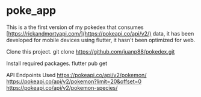 # poke_app

This is a the first version of my pokedex that consumes [https://rickandmortyapi.com/](https://pokeapi.co/api/v2/) data, it has been developed for mobile devices using flutter, it hasn't been optimized for web.

Clone this project.
git clone https://github.com/juanp88/pokedex.git

Install required packages.
flutter pub get

API Endpoints Used
https://pokeapi.co/api/v2/pokemon/
https://pokeapi.co/api/v2/pokemon?limit=20&offset=0
https://pokeapi.co/api/v2/pokemon-species/
